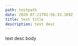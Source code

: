```yaml
---
path: testpath
date: 2020-07-21T02:56:33.169Z
title: test title
description: test desc
---
```

test desc body